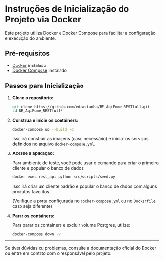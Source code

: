 # Instruções de Inicialização do Projeto via Docker

Este projeto utiliza Docker e Docker Compose para facilitar a configuração e execução do ambiente.

## Pré-requisitos

- [Docker](https://docs.docker.com/get-docker/) instalado
- [Docker Compose](https://docs.docker.com/compose/install/) instalado

## Passos para Inicialização

1. **Clone o repositório:**

   ```bash
   git clone https://github.com/edcastanha/BE_AqiFome_RESTfull.git
   cd BE_AqiFome_RESTfull/
   ```

2. **Construa e inicie os containers:**

   ```bash
   docker-compose up --build -d
   ```

   Isso irá construir as imagens (caso necessário) e iniciar os serviços definidos no arquivo `docker-compose.yml`.


3. **Acesse a aplicação:**

   Para ambiente de teste, você pode usar o comando para criar o primeiro cliente e popular o banco de dados:

   ```bash
   docker exec rest_api python src/scripts/seed.py
   ```

   Isso irá criar um cliente padrão e popular o banco de dados com alguns produtos favoritos.

   (Verifique a porta configurada no `docker-compose.yml` ou no `Dockerfile` caso seja diferente)

4. **Parar os containers:**

   Para parar os containers e excluir volume Postgres, utilize:

   ```bash
   docker-compose down -v
   ```

   
---

Se tiver dúvidas ou problemas, consulte a documentação oficial do Docker ou entre em contato com o responsável pelo projeto.
